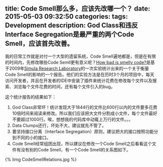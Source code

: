 title: Code Smell那么多，应该先改哪一个？
date: 2015-05-03 09:32:50
categories:
tags: Development
description: God Class和违反Interface Segregation是最严重的两个Code Smell，应该首先改善。
---
我的日常工作就是对付一个大型的遗留系统，Code Smell遍地都是，但是在有限的时间内，先修改哪些Code Semll更有意义呢？[How bad is smelly code?](http://fagblogg.mesan.no/how-bad-is-smelly-code/)是基于2009年[Simula Research Laboratory](http://www.simula.no/)的一次实验统计出来的一个关于衡量Code Smell的影响的一个报告。他们的实验方法是在历时3个月的项目中，每天访问开发者，并且在开发者的IDE中安装了插件来统计花费在修改每个文件以及搜索、浏览每个文件花费的时间，还有每个文件引入的bug。

这个统计报告的结果如下：

1. God Class非常坏！统计发现大于1844行的文件比600行以内的文件要多花费10倍时间来阅读来修改。所以我们应该把大文件分割成小文件，每个文件最好不要超过1000行。唉，想想我的代码库中动辄上万行的文件。。。  
1. Data Clumps还行，坏处不大，建议就先不管了。  
1. 要坚持接口分离（Interface Segregation）原则，建议把大的接口按照功能分到不同的小的接口。  
1. Code Smell经常组团出现，所以建议在修改一个Code Smell之后看看这个文件有没有别的Code Smell，有一个Code Smell的关系图如下。  

{% limg CodeSmellRelations.jpg %}